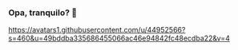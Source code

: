 ### Opa, tranquilo?  👋
https://avatars1.githubusercontent.com/u/44952566?s=460&u=49bddba335686455066ac46e94842fc48ecdba22&v=4
                                                                                                                             
<!--
**DiegoFR20/DiegoFR20** is a ✨ _special_ ✨ repository because its `README.md` (this file) appears on your GitHub profile.

## ...acho que falo bastante :smiley:
Opa, tranquilo? Comigo vai bem, principalmente por que estou estudando na área que gosto, estudo um conjunto de ferramentas e tecnologias da área de TI, dividas em três partes, Back-End, Front-End e Mobile, mobile seria a parte para dispositivos móveis; Back-End seria a parte lógica do sistema, tudo o que o usuário não pode ver, como servidor, bancos de dados e etc; E o Front-End, que seria a parte visual, aquela parte bonitona que chama atenção, botões, cores, fontes, layout, imagens, efeitos visuais, legal né.
Pois é, comecei a estudar tudo isso em 2016, quando entrei na faculdade de Análise e Desenvolvimento de Sistemas pela Universidade Católica de Brasília, olha que louco, eu ia fazer Física, bem diferente né, pois é, mas decidi fazer o que gosto desde pequeno, generalizando, mexer em computador, se quiser formato seu computador também :smiley: , brincadeiras a parte, ou não... Enfim, comecei programando na faculdade em C, que é uma linguagem de Back-End clássica, é bem interessante de se aprender, principalmente como primeira linguagem, depois fui para o Java, também Back-End, e comecei a estudar banco de dados, HTML, que seria o "formato" de um site, ou seja, a parte de textos, conteúdo e imagens. Ao fim da faculdade, decidi me aprofundar, agora já tinha um Norte, para onde ir, então facilitaria muito meu caminho, fui estudar um Stack (agrupamento) de tecnologias em uma outra linguagem, chamada de Javascript, mas que não é Java :smiley:, com ela veio o CSS, que seria a estilização, o que deixa o site bonito, NodeJS, que seria outra tecnologia para Back-End, mas usando Javascript, ela é bem pratica e popular, além da comunidade ajudar bastante, por isso eu a escolhi, logo depois veio React e agora o React Native, o React é uma biblioteca com várias facilidades e adicionais para o Front End na Web e o React Native para o Mobile. Por mais que gosto do Back-End, prefiro o Front-End, justamente por sua riqueza de detalhes visuais, pois sou bastante detalhista e gosto de ficar mexendo em detalhes e mais detalhes :smiley:.

## Atualmente não trabalho, mas caso queira entrar em contato, aqui vai meus contatos:
# Celular: +55 61 9 99627-9262
# LinkedIn: https://www.linkedin.com/in/diego-freire-de-andrade-94931015b/
# Email: diegofreire8482@hotmail.com

